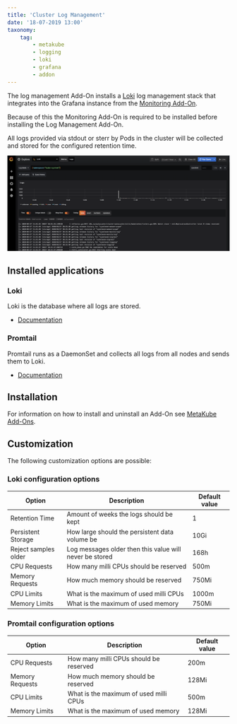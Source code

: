 ```yaml
---
title: 'Cluster Log Management'
date: '18-07-2019 13:00'
taxonomy:
    tag:
        - metakube
        - logging
        - loki
        - grafana
        - addon
---
```


The log management Add-On installs a [Loki](https://github.com/grafana/loki/blob/master/docs/README.md) log management stack that integrates into the Grafana instance from the [Monitoring Add-On](../03.metakube-monitoring/default.en.md).

Because of this the Monitoring Add-On is required to be installed before installing the Log Management Add-On.

All logs provided via stdout or sterr by Pods in the cluster will be collected and stored for the configured retention time.

![Grafana Loki Source](grafana_loki_source.png)

## Installed applications

### Loki

Loki is the database where all logs are stored.

* [Documentation](https://github.com/grafana/loki/blob/master/docs/README.md)

### Promtail

Promtail runs as a DaemonSet and collects all logs from all nodes and sends them to Loki.

* [Documentation](https://github.com/grafana/loki/tree/master/docs/clients/promtail)

## Installation

For information on how to install and uninstall an Add-On see [MetaKube Add-Ons](../default.en.md).

## Customization

The following customization options are possible:

### Loki configuration options

| Option | Description | Default value |
| ------ | ----------- | ------------- |
| Retention Time | Amount of weeks the logs should be kept | 1 |
| Persistent Storage | How large should the persistent data volume be | 10Gi |
| Reject samples older | Log messages older then this value will never be stored | 168h |
| CPU Requests | How many milli CPUs should be reserved | 500m |
| Memory Requests | How much memory should be reserved | 750Mi |
| CPU Limits | What is the maximum of used milli CPUs | 1000m |
| Memory Limits | What is the maximum of used memory | 750Mi |

### Promtail configuration options

| Option | Description | Default value |
| ------ | ----------- | ------------- |
| CPU Requests | How many milli CPUs should be reserved | 200m |
| Memory Requests | How much memory should be reserved | 128Mi |
| CPU Limits | What is the maximum of used milli CPUs | 500m |
| Memory Limits | What is the maximum of used memory | 128Mi |
